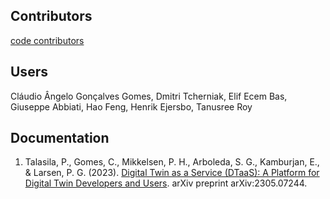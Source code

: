 
## Contributors

[code contributors](https://github.com/INTO-CPS-Association/DTaaS/graphs/contributors)

## Users

Cláudio Ângelo Gonçalves Gomes, Dmitri Tcherniak, Elif Ecem Bas, Giuseppe Abbiati, Hao Feng, Henrik Ejersbo, Tanusree Roy

## Documentation

1. Talasila, P., Gomes, C., Mikkelsen, P. H., Arboleda, S. G., Kamburjan, E., & Larsen, P. G. (2023). [Digital Twin as a Service (DTaaS): A Platform for Digital Twin Developers and Users](https://arxiv.org/abs/2305.07244). arXiv preprint arXiv:2305.07244.